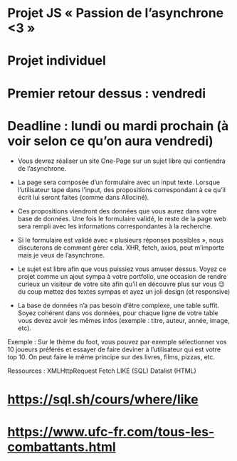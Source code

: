 # Projet JS « Passion de l’asynchrone <3 »

# Projet individuel

# Premier retour dessus : vendredi

# Deadline : lundi ou mardi prochain (à voir selon ce qu’on aura vendredi)

- Vous devrez réaliser un site One-Page sur un sujet libre qui contiendra de l’asynchrone.

- La page sera composée d’un formulaire avec un input texte. Lorsque l’utilisateur tape dans l’input, des propositions correspondant à ce qu’il écrit lui seront faites (comme dans Allociné).

- Ces propositions viendront des données que vous aurez dans votre base de données. Une fois le formulaire validé, le reste de la page web sera rempli avec les informations correspondantes à la recherche.

- Si le formulaire est validé avec « plusieurs réponses possibles », nous discuterons de comment gérer cela. XHR, fetch, axios, peut m’importe mais je veux de l’asynchrone.

- Le sujet est libre afin que vous puissiez vous amuser dessus. Voyez ce projet comme un ajout sympa à votre portfolio, une occasion de rendre curieux un visiteur de votre site afin qu’il en découvre plus sur vous 😉 du coup mettez des textes sympas et ayez un joli design (et responsive)

- La base de données n’a pas besoin d’être complexe, une table suffit. Soyez cohérent dans vos données, pour chaque ligne de votre table vous devez avoir les mêmes infos (exemple : titre, auteur, année, image, etc).

Exemple : Sur le thème du foot, vous pouvez par exemple sélectionner vos 10 joueurs préférés et essayer de faire deviner à l’utilisateur qui est votre top 10. On peut faire le même principe sur des livres, films, pizzas, etc.

Ressources :
XMLHttpRequest
Fetch
LIKE (SQL)
Datalist (HTML)

# https://sql.sh/cours/where/like
# https://www.ufc-fr.com/tous-les-combattants.html
